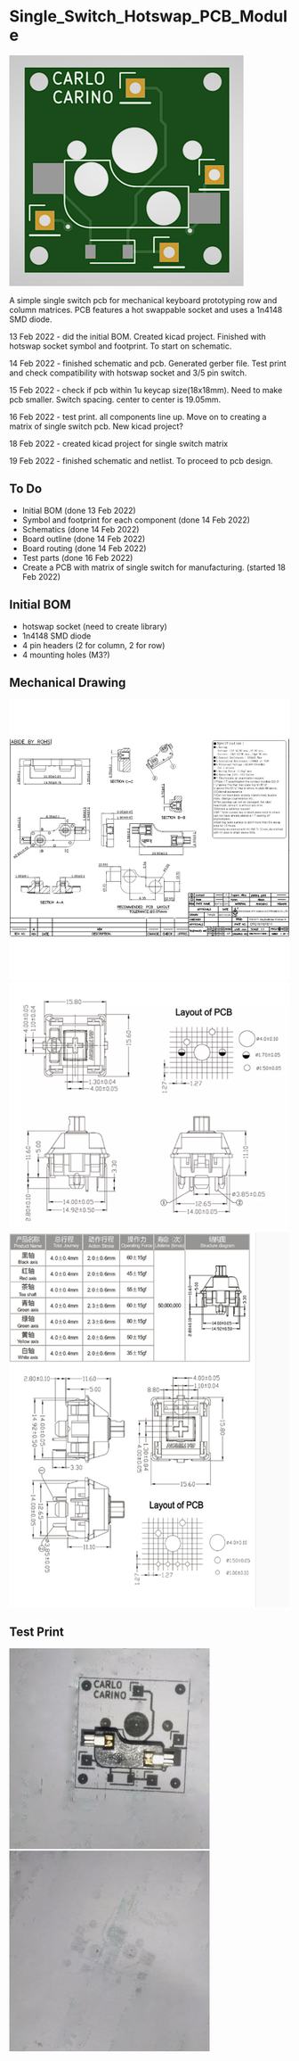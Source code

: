 # Single_Switch_Hotswap_PCB_Module
![hotswap socket mechanical drawing](./images/gerbersample.png "gerber")

A simple single switch pcb for mechanical keyboard prototyping row and column matrices.
PCB features a hot swappable socket and uses a 1n4148 SMD diode.

13 Feb 2022 - did the initial BOM. Created kicad project. Finished with hotswap socket symbol and footprint. To start on schematic.

14 Feb 2022 - finished schematic and pcb. Generated gerber file. Test print and check compatibility with hotswap socket and 3/5 pin switch.

15 Feb 2022 - check if pcb within 1u keycap size(18x18mm). Need to make pcb smaller. Switch spacing. center to center is 19.05mm.

16 Feb 2022 - test print. all components line up. Move on to creating a matrix of single switch pcb. New kicad project?

18 Feb 2022 - created kicad project for single switch matrix
 
19 Feb 2022 - finished schematic and netlist. To proceed to pcb design.
## To Do
- Initial BOM (done 13 Feb 2022)
- Symbol and footprint for each component (done 14 Feb 2022)
- Schematics (done 14 Feb 2022)
- Board outline (done 14 Feb 2022)
- Board routing (done 14 Feb 2022)
- Test parts (done 16 Feb 2022)
- Create a PCB with matrix of single switch for manufacturing. (started 18 Feb 2022)

## Initial BOM
- hotswap socket (need to create library)
- 1n4148 SMD diode
- 4 pin headers (2 for column, 2 for row)
- 4 mounting holes (M3?)


## Mechanical Drawing
![hotswap socket mechanical drawing](./images/hotswap.jpg "hotswap")
![gateron switch 5 pin mechanical drawing](./images/switch5pin.png "switch 5 pin")
![gateron switch 3 pin mechanical drawing](./images/switch.jpg "switch 3 pin")



## Test Print
![hotswap test compatibility](./images/testhotswap.png "test hotswap")
![switch test compatibility](./images/switchpush.png "switch test")